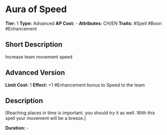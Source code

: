 # Aura of Speed

**Tier:** 1
**Type:** Advanced
**AP Cost:** -
**Attributes:** CH/EN
**Traits:** #Spell #Boon #Enhancement 

## Short Description
Increase team movement speed

## Advanced Version
**Limit Cost:** 1
**Effect:** +1 #Enhancement bonus to Speed to the team

## Description
[Reaching places in time is important. you should try it as well. With this spell your movement will be a breeze.]

**Duration:** -